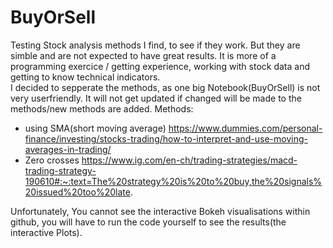 # BuyOrSell
Testing Stock analysis methods I find, to see if they work. But they are simble and are not expected to have great results. It is more of a programming exercice / getting experience, working with stock data and getting to know technical indicators. <br>
I decided to sepperate the methods, as one big Notebook(BuyOrSell) is not very userfriendly. It will not get updated if changed will be made to the methods/new methods are added.
Methods:
- using SMA(short moving average) https://www.dummies.com/personal-finance/investing/stocks-trading/how-to-interpret-and-use-moving-averages-in-trading/
- Zero crosses https://www.ig.com/en-ch/trading-strategies/macd-trading-strategy-190610#:~:text=The%20strategy%20is%20to%20buy,the%20signals%20issued%20too%20late.

Unfortunately, You cannot see the interactive Bokeh visualisations within github, you will have to run the code yourself to see the results(the interactive Plots).
